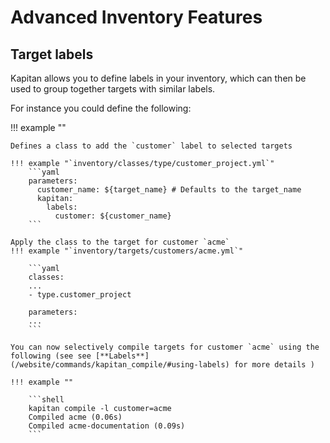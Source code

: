 # Advanced Inventory Features

## Target labels

Kapitan allows you to define labels in your inventory, which can then be used to group together targets with similar labels.

For instance you could define the following:

!!! example ""

    Defines a class to add the `customer` label to selected targets

    !!! example "`inventory/classes/type/customer_project.yml`"
        ```yaml
        parameters:
          customer_name: ${target_name} # Defaults to the target_name
          kapitan:
            labels:
              customer: ${customer_name}
        ```

    Apply the class to the target for customer `acme`
    !!! example "`inventory/targets/customers/acme.yml`"

        ```yaml
        classes:
        ...
        - type.customer_project

        parameters:
        ...
        ```

    You can now selectively compile targets for customer `acme` using the following (see see [**Labels**](/website/commands/kapitan_compile/#using-labels) for more details )

    !!! example ""

        ```shell
        kapitan compile -l customer=acme
        Compiled acme (0.06s)
        Compiled acme-documentation (0.09s)
        ```


